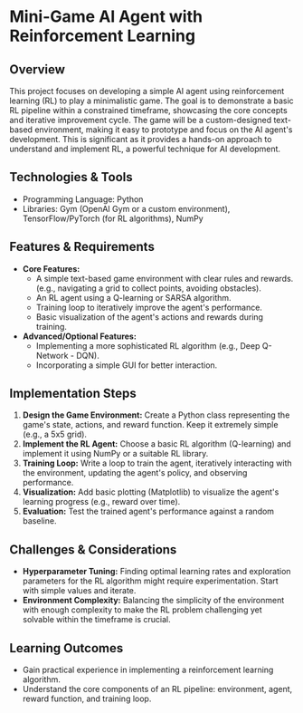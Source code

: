 # Mini-Game AI Agent with Reinforcement Learning

## Overview
This project focuses on developing a simple AI agent using reinforcement learning (RL) to play a minimalistic game. The goal is to demonstrate a basic RL pipeline within a constrained timeframe, showcasing the core concepts and iterative improvement cycle.  The game will be a custom-designed text-based environment, making it easy to prototype and focus on the AI agent's development.  This is significant as it provides a hands-on approach to understand and implement RL, a powerful technique for AI development.

## Technologies & Tools
- Programming Language: Python
- Libraries:  Gym (OpenAI Gym or a custom environment), TensorFlow/PyTorch (for RL algorithms), NumPy

## Features & Requirements
- **Core Features:**
    - A simple text-based game environment with clear rules and rewards.  (e.g., navigating a grid to collect points, avoiding obstacles).
    - An RL agent using a Q-learning or SARSA algorithm.
    - Training loop to iteratively improve the agent's performance.
    - Basic visualization of the agent's actions and rewards during training.
- **Advanced/Optional Features:**
    - Implementing a more sophisticated RL algorithm (e.g., Deep Q-Network - DQN).
    - Incorporating a simple GUI for better interaction.


## Implementation Steps
1. **Design the Game Environment:** Create a Python class representing the game's state, actions, and reward function. Keep it extremely simple (e.g., a 5x5 grid).
2. **Implement the RL Agent:** Choose a basic RL algorithm (Q-learning) and implement it using NumPy or a suitable RL library.
3. **Training Loop:** Write a loop to train the agent, iteratively interacting with the environment, updating the agent's policy, and observing performance.
4. **Visualization:** Add basic plotting (Matplotlib) to visualize the agent's learning progress (e.g., reward over time).
5. **Evaluation:** Test the trained agent's performance against a random baseline.


## Challenges & Considerations
- **Hyperparameter Tuning:** Finding optimal learning rates and exploration parameters for the RL algorithm might require experimentation.  Start with simple values and iterate.
- **Environment Complexity:** Balancing the simplicity of the environment with enough complexity to make the RL problem challenging yet solvable within the timeframe is crucial.


## Learning Outcomes
- Gain practical experience in implementing a reinforcement learning algorithm.
- Understand the core components of an RL pipeline: environment, agent, reward function, and training loop.

